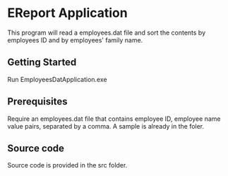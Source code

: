 # EReport Application

This program will read a employees.dat file and sort the contents by employees ID and by employees' family name.

## Getting Started

Run EmployeesDatApplication.exe

## Prerequisites

Require an employees.dat file that contains employee ID, employee name value pairs, separated by a comma. A sample is already in the foler.

## Source code
Source code is provided in the src folder.